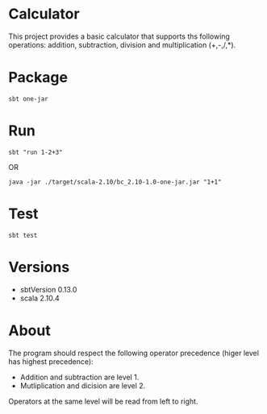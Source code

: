 # Calculator

This project provides a basic calculator that supports ths following operations:
addition, subtraction, division and multiplication (+,-,/,*).

# Package
```
sbt one-jar
```

# Run
```
sbt "run 1-2+3"
```
OR
```
java -jar ./target/scala-2.10/bc_2.10-1.0-one-jar.jar "1+1"
```

# Test
```
sbt test
```

# Versions
* sbtVersion 0.13.0
* scala 2.10.4

# About

The program should respect the following operator precedence (higer level has highest precedence):

* Addition and subtraction are level 1.
* Mutliplication and dicision are level 2.

Operators at the same level will be read from left to right.


